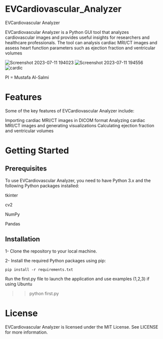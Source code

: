 # EVCardiovascular_Analyzer
EVCardiovascular Analyzer
 
EVCardiovascular Analyzer is a Python GUI tool that analyzes cardiovascular images and provides useful insights for researchers and healthcare professionals. The tool can analysis  cardiac MRI/CT images and assess heart function parameters such as ejection fraction and ventricular volumes

![Screenshot 2023-07-11 194023](https://github.com/mustafaalsalmi1999/EVCardiovascular_Analyzer/assets/98915585/70327691-060b-4350-ac8f-53859b9a8dca)
![Screenshot 2023-07-11 194556](https://github.com/mustafaalsalmi1999/EVCardiovascular_Analyzer/assets/98915585/b4103108-0e50-4594-9508-bd682eecaf3d)
![cardic](https://github.com/mustafaalsalmi1999/EVCardiovascular_Analyzer/assets/98915585/699ba768-6ad7-40e3-9f04-66a265f48544)

PI = Mustafa Al-Salmi
# Features
Some of the key features of EVCardiovascular Analyzer include:

Importing cardiac MRI/CT images in DICOM format
Analyzing cardiac MRI/CT images and generating visualizations
Calculating ejection fraction and ventricular volumes


# Getting Started
## Prerequisites
To use EVCardiovascular Analyzer, you need to have Python 3.x and the following Python packages installed:

tkinter

cv2

NumPy

Pandas


## Installation
1- Clone the repository to your local machine.

2- Install the required Python packages using pip:

```
pip install -r requirements.txt
```
Run the first.py file to launch the application and use examples (1,2,3)
if using Ubuntu
>>python first.py

# License
EVCardiovascular Analyzer is licensed under the MIT License. See LICENSE for more information.
